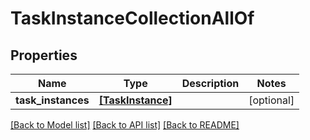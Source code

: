 # TaskInstanceCollectionAllOf

## Properties
Name | Type | Description | Notes
------------ | ------------- | ------------- | -------------
**task_instances** | [**[TaskInstance]**](TaskInstance.md) |  | [optional] 

[[Back to Model list]](../README.md#documentation-for-models) [[Back to API list]](../README.md#documentation-for-api-endpoints) [[Back to README]](../README.md)


